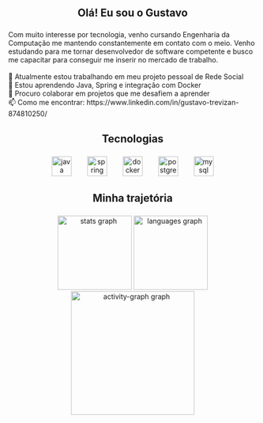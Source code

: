 <h2 align="center">Olá! Eu sou o Gustavo</h2>

###

<p align="left">Com muito interesse por tecnologia, venho cursando Engenharia da Computação me mantendo constantemente em contato com o meio. Venho estudando para me tornar desenvolvedor de software competente e busco me capacitar para conseguir me inserir no mercado de trabalho.<br><br>🔭 Atualmente estou trabalhando em meu projeto pessoal de Rede Social<br>🌱 Estou aprendendo Java, Spring e integração com Docker<br>👯 Procuro colaborar em projetos que me desafiem a aprender<br>📫 Como me encontrar: https://www.linkedin.com/in/gustavo-trevizan-874810250/</p>

###

<h2 align="center">Tecnologias</h2>

###

<div align="center">
  <img src="https://cdn.jsdelivr.net/gh/devicons/devicon/icons/java/java-original.svg" height="40" alt="java logo"  />
  <img width="24" />
  <img src="https://cdn.simpleicons.org/spring/6DB33F" height="40" alt="spring logo"  />
  <img width="24" />
  <img src="https://skillicons.dev/icons?i=docker" height="40" alt="docker logo"  />
  <img width="24" />
  <img src="https://cdn.jsdelivr.net/gh/devicons/devicon/icons/postgresql/postgresql-original.svg" height="40" alt="postgresql logo"  />
  <img width="24" />
  <img src="https://skillicons.dev/icons?i=mysql" height="40" alt="mysql logo"  />
</div>

###

<h2 align="center">Minha trajetória</h2>

###

<div align="center">
  <img src="https://github-readme-stats.vercel.app/api?username=Trevizan1203&hide_title=false&hide_rank=false&show_icons=true&include_all_commits=true&count_private=true&disable_animations=false&theme=gruvbox&locale=en&hide_border=false&order=1" height="150" alt="stats graph"  />
  <img src="https://github-readme-stats.vercel.app/api/top-langs?username=Trevizan1203&locale=en&hide_title=false&layout=compact&card_width=320&langs_count=5&theme=gruvbox&hide_border=false&order=2" height="150" alt="languages graph"  />
  <img src="https://github-readme-activity-graph.vercel.app/graph?username=Trevizan1203&radius=16&theme=gruvbox&area=true&order=5" height="250" alt="activity-graph graph"  />
</div>

###
